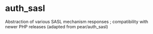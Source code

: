 # auth_sasl
Abstraction of various SASL mechanism responses ; compatibility with newer PHP releases (adapted from pear/auth_sasl)
